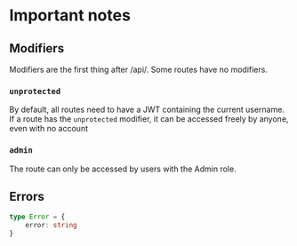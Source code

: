 # Important notes
## Modifiers
Modifiers are the first thing after /api/.
Some routes have no modifiers.

### `unprotected`
By default, all routes need to have a JWT containing the current username.
If a route has the `unprotected` modifier, it can be accessed freely by anyone, even with no account

### `admin`
The route can only be accessed by users with the Admin role.

## Errors
```ts
type Error = {
    error: string
}
```